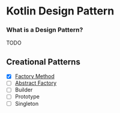 # Kotlin Design Pattern

### What is a Design Pattern?
TODO

## Creational Patterns

- [x] [Factory Method](src/main/kotlin/factory_method)
- [ ] [Abstract Factory](src/main/kotlin/abstract_factory)
- [ ] Builder
- [ ] Prototype
- [ ] Singleton